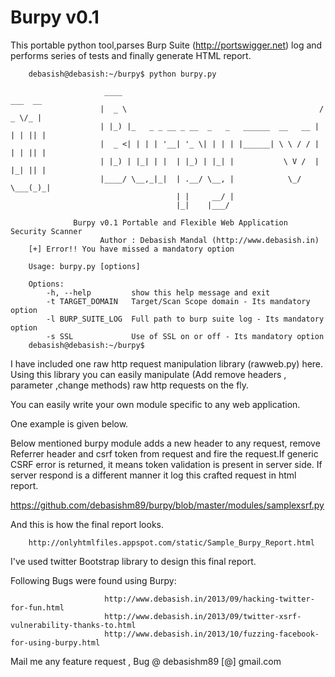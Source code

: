 Burpy v0.1
===========

This portable python tool,parses Burp Suite (http://portswigger.net) log and performs 
series of tests and finally generate HTML report.


		debasish@debasish:~/burpy$ python burpy.py 

                         ____                                             ___  __ 
                        |  _ \                                           / _ \/_ |
                        | |_) |_   _ _ __ _ __  _   _   ______  __   __ | | | || |
                        |  _ <| | | | '__| '_ \| | | | |______| \ \ / / | | | || |
                        | |_) | |_| | |  | |_) | |_| |           \ V /  | |_| || |
                        |____/ \__,_|_|  | .__/ \__, |            \_/    \___(_)_|
                                         | |     __/ |                            
                                         |_|    |___/      

                  Burpy v0.1 Portable and Flexible Web Application Security Scanner
                        Author : Debasish Mandal (http://www.debasish.in)
		[+] Error!! You have missed a mandatory option

		Usage: burpy.py [options]
		
		Options:
    		-h, --help         show this help message and exit
    		-t TARGET_DOMAIN   Target/Scan Scope domain - Its mandatory option
    		-l BURP_SUITE_LOG  Full path to burp suite log - Its mandatory option
    		-s SSL             Use of SSL on or off - Its mandatory option
		debasish@debasish:~/burpy$ 



I have included one raw http request manipulation library (rawweb.py) here.
Using this library you can easily manipulate (Add remove headers , parameter ,change methods) raw 
http requests on the fly.

You can easily write your own module specific to any web application. 

One example is given below.

Below mentioned burpy module adds a new header to any request, remove Referrer header and csrf token from 
request and fire the request.If generic CSRF error is returned, it means token validation is present in 
server side. If server respond is a different manner it log this crafted request in html report.

https://github.com/debasishm89/burpy/blob/master/modules/samplexsrf.py


And this is how the final report looks.

		http://onlyhtmlfiles.appspot.com/static/Sample_Burpy_Report.html

I've used twitter Bootstrap library to design this final report.

Following Bugs were found using Burpy:

                         http://www.debasish.in/2013/09/hacking-twitter-for-fun.html
                         http://www.debasish.in/2013/09/twitter-xsrf-vulnerability-thanks-to.html
                         http://www.debasish.in/2013/10/fuzzing-facebook-for-using-burpy.html

Mail me any feature request , Bug @ debasishm89 [@] gmail.com
